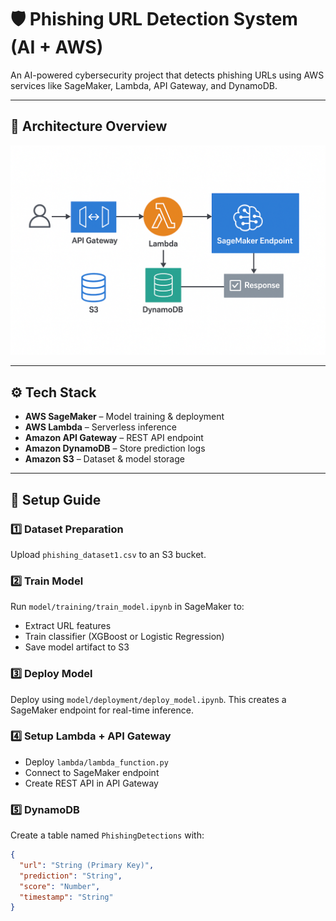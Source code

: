 # 🛡️ Phishing URL Detection System (AI + AWS)

An AI-powered cybersecurity project that detects phishing URLs using AWS services like SageMaker, Lambda, API Gateway, and DynamoDB.

---

## 🧠 Architecture Overview
![Architecture](docs/architecture-diagram.png)

---

## ⚙️ Tech Stack
- **AWS SageMaker** – Model training & deployment
- **AWS Lambda** – Serverless inference
- **Amazon API Gateway** – REST API endpoint
- **Amazon DynamoDB** – Store prediction logs
- **Amazon S3** – Dataset & model storage

---

## 🚀 Setup Guide

### 1️⃣ Dataset Preparation
Upload `phishing_dataset1.csv` to an S3 bucket.

### 2️⃣ Train Model
Run `model/training/train_model.ipynb` in SageMaker to:
- Extract URL features
- Train classifier (XGBoost or Logistic Regression)
- Save model artifact to S3

### 3️⃣ Deploy Model
Deploy using `model/deployment/deploy_model.ipynb`.
This creates a SageMaker endpoint for real-time inference.

### 4️⃣ Setup Lambda + API Gateway
- Deploy `lambda/lambda_function.py`
- Connect to SageMaker endpoint
- Create REST API in API Gateway

### 5️⃣ DynamoDB
Create a table named `PhishingDetections` with:
```json
{
  "url": "String (Primary Key)",
  "prediction": "String",
  "score": "Number",
  "timestamp": "String"
}
